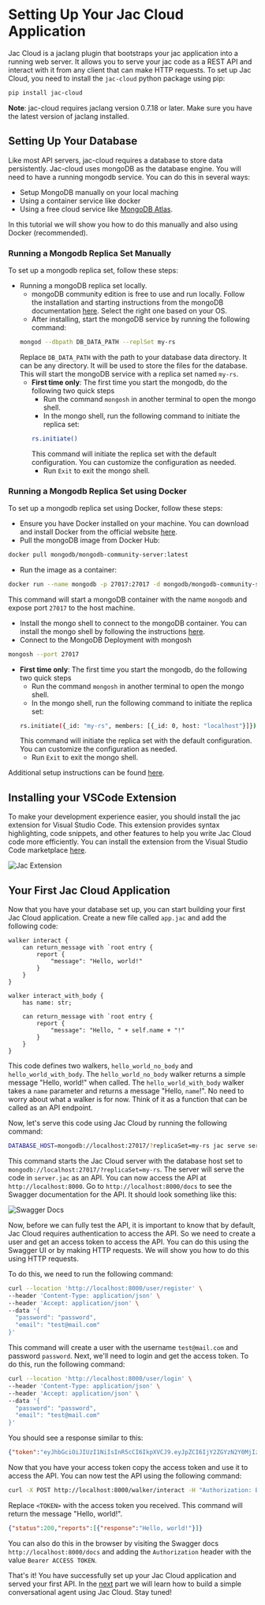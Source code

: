 # Setting Up Your Jac Cloud Application
Jac Cloud is a jaclang plugin that bootstraps your jac application into a running web server. It allows you to serve your jac code as a REST API and interact with it from any client that can make HTTP requests. To set up Jac Cloud, you need to install the `jac-cloud` python package using pip:

```bash
pip install jac-cloud
```

**Note**: jac-cloud requires jaclang version 0.7.18 or later. Make sure you have the latest version of jaclang installed.

## Setting Up Your Database
Like most API servers, jac-cloud requires a database to store data persistently. Jac-cloud uses mongoDB as the database engine. You will need to have a running mongodb service. You can do this in several ways:

- Setup MongoDB manually on your local maching
- Using a container service like docker
- Using a free cloud service like [MongoDB Atlas](https://www.mongodb.com/products/platform/atlas-database). 

In this tutorial we will show you how to do this manually and also using Docker (recommended).

### Running a Mongodb Replica Set Manually
To set up a mongodb replica set, follow these steps:

- Running a mongoDB replica set locally.
    - mongoDB community edition is free to use and run locally. Follow the installation and starting instructions from the mongoDB documentation [here](https://www.mongodb.com/docs/manual/installation/). Select the right one based on your OS.
    - After installing, start the mongoDB service by running the following command:
    ```bash
    mongod --dbpath DB_DATA_PATH --replSet my-rs
    ```
    Replace `DB_DATA_PATH` with the path to your database data directory. It can be any directory. It will be used to store the files for the database. This will start the mongoDB service with a replica set named `my-rs`.
    - **First time only**: The first time you start the mongodb, do the following two quick steps
        - Run the command `mongosh` in another terminal to open the mongo shell.
        - In the mongo shell, run the following command to initiate the replica set:
        ```bash
        rs.initiate()
        ```
        This command will initiate the replica set with the default configuration. You can customize the configuration as needed.
        - Run `Exit` to exit the mongo shell.

### Running a Mongodb Replica Set using Docker
To set up a mongodb replica set using Docker, follow these steps:

- Ensure you have Docker installed on your machine. You can download and install Docker from the official website [here](https://www.docker.com/products/docker-desktop).
- Pull the mongoDB image from Docker Hub:
```bash
docker pull mongodb/mongodb-community-server:latest
```
- Run the image as a container:
```bash
docker run --name mongodb -p 27017:27017 -d mongodb/mongodb-community-server:latest --replSet my-rs
```
This command will start a mongoDB container with the name `mongodb` and expose port `27017` to the host machine.
- Install the mongo shell to connect to the mongoDB container. You can install the mongo shell by following the instructions [here](https://www.mongodb.com/docs/mongodb-shell/install/).
- Connect to the MongoDB Deployment with mongosh
```bash
mongosh --port 27017
```
- **First time only**: The first time you start the mongodb, do the following two quick steps
    - Run the command `mongosh` in another terminal to open the mongo shell.
    - In the mongo shell, run the following command to initiate the replica set:
    ```bash
    rs.initiate({_id: "my-rs", members: [{_id: 0, host: "localhost"}]})
    ```
    This command will initiate the replica set with the default configuration. You can customize the configuration as needed.
    - Run `Exit` to exit the mongo shell.

Additional setup instructions can be found [here](https://docs.mongodb.com/manual/tutorial/deploy-replica-set/).

## Installing your VSCode Extension
To make your development experience easier, you should install the jac extension for Visual Studio Code. This extension provides syntax highlighting, code snippets, and other features to help you write Jac Cloud code more efficiently. You can install the extension from the Visual Studio Code marketplace [here](https://marketplace.visualstudio.com/items?itemName=jaseci-labs.jaclang-extension).

![Jac Extension](images/1_vscode.png)

## Your First Jac Cloud Application
Now that you have your database set up, you can start building your first Jac Cloud application. Create a new file called `app.jac` and add the following code:

```jac
walker interact {
    can return_message with `root entry {
        report {
            "message": "Hello, world!"
        }
    }
}

walker interact_with_body {
    has name: str;

    can return_message with `root entry {
        report {
            "message": "Hello, " + self.name + "!"
        }
    }
}
```

This code defines two walkers, `hello_world_no_body` and `hello_world_with_body`. The `hello_world_no_body` walker returns a simple message "Hello, world!" when called. The `hello_world_with_body` walker takes a `name` parameter and returns a message "Hello, `name`!". No need to worry about what a walker is for now. Think of it as a function that can be called as an API endpoint.

Now, let's serve this code using Jac Cloud by running the following command:

```bash
DATABASE_HOST=mongodb://localhost:27017/?replicaSet=my-rs jac serve server.jac
```

This command starts the Jac Cloud server with the database host set to `mongodb://localhost:27017/?replicaSet=my-rs`. The server will serve the code in `server.jac` as an API. You can now access the API at `http://localhost:8000`. Go to `http://localhost:8000/docs` to see the Swagger documentation for the API. It should look something like this:

![Swagger Docs](images/1_swagger.png)

Now, before we can fully test the API, it is important to know that by default, Jac Cloud requires authentication to access the API. So we need to create a user and get an access token to access the API. You can do this using the Swagger UI or by making HTTP requests. We will show you how to do this using HTTP requests.

To do this, we need to run the following command:

```bash
curl --location 'http://localhost:8000/user/register' \
--header 'Content-Type: application/json' \
--header 'Accept: application/json' \
--data '{
  "password": "password",
  "email": "test@mail.com"
}'
```

This command will create a user with the username `test@mail.com` and password `password`. Next, we'll need to login and get the access token. To do this, run the following command:

```bash
curl --location 'http://localhost:8000/user/login' \
--header 'Content-Type: application/json' \
--header 'Accept: application/json' \
--data '{
  "password": "password",
  "email": "test@mail.com"
}'
```

You should see a response similar to this:

```json
{"token":"eyJhbGciOiJIUzI1NiIsInR5cCI6IkpXVCJ9.eyJpZCI6IjY2ZGYzN2Y0MjIzNDM2N2QxZDMzMDE1MSIsImVtYWlsIjoidGVzdEBtYWlsLmNvbSIsInJvb3RfaWQiOiI2NmRmMzdmNDIyMzQzNjdkMWQzMzAxNTAiLCJpc19hY3RpdmF0ZWQiOnRydWUsImV4cGlyYXRpb24iOjE3MjYwMzAyNDUsInN0YXRlIjoiZGlCQnJOMHMifQ.oFQ5DuUBwzGVedmk4ktesFIelZR0JH8xx7zU4L_Vu3k","user":{"id":"66df37f42234367d1d330151","email":"test@mail.com","root_id":"66df37f42234367d1d330150","is_activated":true,"expiration":1726030245,"state":"diBBrN0s"}}
```

Now that you have your access token copy the access token and use it to access the API. You can now test the API using the following command:

```bash
curl -X POST http://localhost:8000/walker/interact -H "Authorization: Bearer <TOKEN>"
```

Replace `<TOKEN>` with the access token you received. This command will return the message "Hello, world!". 

```json
{"status":200,"reports":[{"response":"Hello, world!"}]}
```

You can also do this in the browser by visiting the Swagger docs `http://localhost:8000/docs` and adding the `Authorization` header with the value `Bearer ACCESS TOKEN`.

That's it! You have successfully set up your Jac Cloud application and served your first API. In the [next](2_building-a-rag-chatbot.md) part we will learn how to build a simple conversational agent using Jac Cloud. Stay tuned!